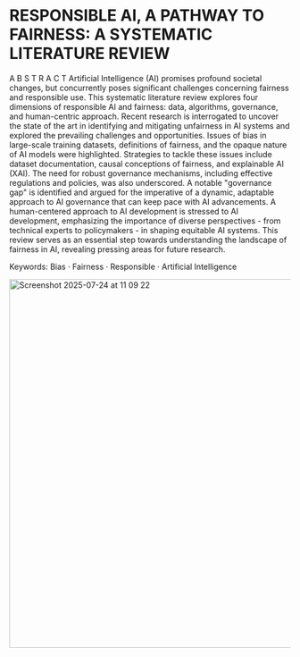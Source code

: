 # RESPONSIBLE AI, A PATHWAY TO FAIRNESS: A SYSTEMATIC LITERATURE REVIEW
A B S T R A C T
Artificial Intelligence (AI) promises profound societal changes, but concurrently poses significant challenges concerning fairness and responsible use. This systematic literature review explores four dimensions of responsible AI and fairness: data, algorithms, governance, and human-centric approach. Recent research is interrogated to uncover the state of the art in identifying and mitigating unfairness in AI systems and explored the prevailing challenges and opportunities. Issues of bias in large-scale training datasets, definitions of fairness, and the opaque nature of AI models were highlighted. Strategies to tackle these issues include dataset documentation, causal conceptions of fairness, and explainable AI (XAI). The need for robust governance mechanisms, including effective regulations and policies, was also underscored. A notable "governance gap" is identified and argued for the imperative of a dynamic, adaptable approach to AI governance that can keep pace with AI advancements. A human-centered approach to AI development is stressed to AI development, emphasizing the importance of diverse perspectives - from technical experts to policymakers - in shaping equitable AI systems. This review serves as an essential step towards understanding the landscape of fairness in AI, revealing pressing areas for future research.

Keywords: Bias · Fairness · Responsible · Artificial Intelligence

<img width="785" height="660" alt="Screenshot 2025-07-24 at 11 09 22" src="https://github.com/user-attachments/assets/bca7c120-18f2-4567-b2a7-f6fb7acfcf21" />

